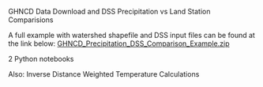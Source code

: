 GHNCD Data Download and DSS Precipitation vs Land Station Comparisions

A full example with watershed shapefile and DSS input files can be found at the link below:
[GHNCD_Precipitation_DSS_Comparison_Example.zip](https://chfenstermaker-my.sharepoint.com/:u:/g/personal/billk_fenstermaker_com/EeCDcSW6G1hJgc1PxnkqYOwBnu85HWsGaL8wuvZYgqq_tw?e=Tzgk3q) 




2 Python notebooks

Also: Inverse Distance Weighted Temperature Calculations

